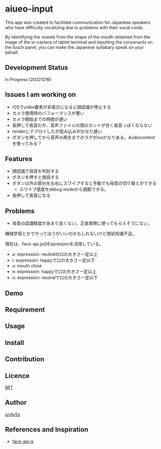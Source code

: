 aiueo-input
====

This app was created to facilitate communication for Japanese speakers who have difficulty vocalizing due to problems with their vocal cords.

By identifying the vowels from the shape of the mouth obtained from the image of the in-camera of tablet terminal and inputting the consonants on the touch panel, you can make the Japanese syllabary speak on your behalf.

## Development Status

In Progress (20221216)

## Issues I am working on

- iOSでvideo要素が非表示になると顔認識が停止する
- カメラ使用時のパフォーマンスが悪い
- カメラ開始までの時間が遅い
- 長押しで長音だが、音声ファイルの頭のカットが甘く長音っぽくならない
- renderにデプロイしたが読み込みがかなり遅い
- ボタンを押してから音声の再生までのラグがiosかなりある。Audiocontextを使ってみる？

## Features

- 顔認識で母音を判別する
- ボタンを押すと発話する
- ボタン以外の部分を左右にスワイプすると手動でも母音の切り替えができる
  - スワイプ感度をdebug modeから調節できる。
- 長押しで長音になる

## Problems

- 母音の認識精度があまり良くない。正直実際に使ってもらえそうにない。

機械学習とかでやってほうがいいのかもしれないけど現状知識不足。

現在は、face-api.jsのExpressionを活用している。

- a: expression: neutralの口の大きさ一定以上
- i: expression: happyで口の大きさ一定以下
- u: mouth close
- e: expression: happyで口の大きさ一定以上
- o: expression: neutralで口の大きさ一定以下




## Demo

## Requirement


## Usage

## Install

## Contribution

## Licence

[MIT](https://github.com/tcnksm/tool/blob/master/LICENCE)

## Author

[un4v5s](https://github.com/un4v5s)

## References and Inspiration

- [face-api.js](https://github.com/justadudewhohacks/face-api.js)


